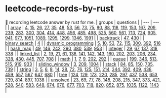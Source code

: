 # leetcode-records-by-rust
🐒 recording leetcode answer by rust for me.
| groups | questions |
| --- | --- |
| [array](_array) | [4](_array/_4_median-of-two-sorted-arrays), [15](_array/_15_3-sum), [26](_array/_26_remove-duplicates-from-sorted-array), [27](_array/_27_remove-element), [35](_array/_35_search-insert-position), [48](_array/_48_rotate-image), [53](_array/_53_maximum-subarray), [56](_array/_56_merge-intervals), [73](_array/_73_set-matrix-zeroes), [75](_array/_75_sort-colors), [80](_array/_80_remove-duplicates-from-sorted-array-ii), [88](_array/_88_merge-sorted-array), [118](_array/_118_pascals-triangle), [119](_array/_119_pascals-triangle-ii), [153](_array/_153_find-minimum-in-rotated-sorted-array), [167](_array/_167_two-sum-ii-input-array-is-sorted), [209](_array/_209_minimum-size-subarray-sum), [239](_array/_239_sliding-window-maximum), [283](_array/_283_move-zeroes), [300](_array/_300_longest-increasing-subsequence), [304](_array/_304_range-sum-query-2-d-immutable), [414](_array/_414_third-maximum-number), [448](_array/_448_find-all-numbers-disappeared-in-an-array), [456](_array/_456_132-pattern), [485](_array/_485_max-consecutive-ones), [498](_array/_498_diagonal-traverse), [525](_array/_525_contiguous-array), [560](_array/_560_subarray-sum-equals-k), [561](_array/_561_array-partition), [713](_array/_713_subarray-product-less-than-k), [724](_array/_724_find-pivot-index), [905](_array/_905_sort-array-by-parity), [941](_array/_941_valid-mountain-array), [977](_array/_977_squares-of-a-sorted-array), [1051](_array/_1051_height-checker), [1089](_array/_1089_duplicate-zeros), [1295](_array/_1295_find-numbers-with-even-number-of-digits), [1299](_array/_1299_replace-elements-with-greatest-element-on-right-side), [1346](_array/_1346_check-if-n-and-its-double-exist), [1991](_array/_1991_find-the-middle-index-in-array) |
| [backtrack](_backtrack) | [47](_backtrack/_47_permutations-ii), [430](_backtrack/_430_flatten-a-multilevel-doubly-linked-list) |
| [binary_search](_binary_search) | [4](_binary_search/_4_median-of-two-sorted-arrays) |
| [dynamic_programming](_dynamic_programming) | [5](_dynamic_programming/_5_longest-palindromic-substring), [10](_dynamic_programming/_10_regular-expression-matching), [53](_dynamic_programming/_53_maximum-subarray), [72](_dynamic_programming/_72_edit-distance), [115](_dynamic_programming/_115_distinct-subsequences), [300](_dynamic_programming/_300_longest-increasing-subsequence), [392](_dynamic_programming/_392_is-subsequence), [516](_dynamic_programming/_516_longest-palindromic-subsequence) |
| [hash_map](_hash_map) | [49](_hash_map/_49_group-anagrams), [146](_hash_map/_146_lru-cache), [242](_hash_map/_242_valid-anagram), [290](_hash_map/_290_word-pattern), [380](_hash_map/_380_insert-delete-get-random-o-1), [539](_hash_map/_539_minimum-time-difference), [953](_hash_map/_953_verifying-an-alien-dictionary) |
| [integer](_integer) | [29](_integer/_29_divide-two-integers), [67](_integer/_67_add-binary), [137](_integer/_137_single-number-ii), [318](_integer/_318_maximum-product-of-word-lengths), [338](_integer/_338_counting-bits) |
| [linked_list](_linked_list) | [2](_linked_list/_2_add-two-numbers), [19](_linked_list/_19_remove-nth-node-from-end-of-list), [21](_linked_list/_21_merge-two-sorted-lists), [61](_linked_list/_61_rotate-list), [138](_linked_list/_138_copy-list-with-random-pointer), [141](_linked_list/_141_linked-list-cycle), [142](_linked_list/_142_linked-list-cycle-ii), [143](_linked_list/_143_reorder-list), [160](_linked_list/_160_intersection-of-two-linked-lists), [202](_linked_list/_202_happy-number), [203](_linked_list/_203_remove-linked-list-elements), [206](_linked_list/_206_reverse-linked-list), [234](_linked_list/_234_palindrome-linked-list), [328](_linked_list/_328_odd-even-linked-list), [430](_linked_list/_430_flatten-a-multilevel-doubly-linked-list), [445](_linked_list/_445_add-two-numbers-ii), [707](_linked_list/_707_design-linked-list), [708](_linked_list/_708_insert_into_a_sorted_circular_linked_list) |
| [math](_math) | [1](_math/_1_two-sum), [7](_math/_7_reverse-integer), [9](_math/_9_palindrome-number), [202](_math/_202_happy-number), [292](_math/_292_nim-game) |
| [queue](_queue) | [199](_queue/_199_binary-tree-right-side-view), [346](_queue/_346_moving_average_from_data_stream), [513](_queue/_513_find-bottom-left-tree-value), [515](_queue/_515_find-largest-value-in-each-tree-row), [919](_queue/_919_complete-binary-tree-inserter), [933](_queue/_933_number-of-recent-calls) |
| [sliding_window](_sliding_window) | [3](_sliding_window/_3_longest-substring-without-repeating-characters), [209](_sliding_window/_209_minimum-size-subarray-sum), [1004](_sliding_window/_1004_max-consecutive-ones-iii) |
| [stack](_stack) | [84](_stack/_84_largest-rectangle-in-histogram), [85](_stack/_85_maximal-rectangle), [150](_stack/_150_evaluate-reverse-polish-notation), [735](_stack/_735_asteroid-collision), [739](_stack/_739_daily-temperatures) |
| [string](_string) | [3](_string/_3_longest-substring-without-repeating-characters), [5](_string/_5_longest-palindromic-substring), [6](_string/_6_zigzag-conversion), [8](_string/_8_string-to-integer-atoi), [14](_string/_14_longest-common-prefix), [28](_string/_28_implement-str-str), [72](_string/_72_edit-distance), [76](_string/_76_minimum-window-substring), [125](_string/_125_valid-palindrome), [151](_string/_151_reverse-words-in-a-string), [214](_string/_214_shortest-palindrome), [344](_string/_344_reverse-string), [392](_string/_392_is-subsequence), [409](_string/_409_longest-palindrome), [438](_string/_438_find-all-anagrams-in-a-string), [459](_string/_459_repeated-substring-pattern), [557](_string/_557_reverse-words-in-a-string-iii), [567](_string/_567_permutation-in-string), [647](_string/_647_palindromic-substrings), [680](_string/_680_valid-palindrome-ii) |
| [tree](_tree) | [124](_tree/_124_binary-tree-maximum-path-sum), [129](_tree/_129_sum-root-to-leaf-numbers), [173](_tree/_173_binary-search-tree-iterator), [220](_tree/_220_contains-duplicate-iii), [285](_tree/_285_inorder_successor_in_bst), [297](_tree/_297_serialize-and-deserialize-binary-tree), [437](_tree/_437_path-sum-iii), [538](_tree/_538_convert-bst-to-greater-tree), [653](_tree/_653_two-sum-iv-input-is-a-bst), [729](_tree/_729_my-calendar-i), [814](_tree/_814_binary-tree-pruning), [897](_tree/_897_increasing-order-search-tree), [1038](_tree/_1038_binary-search-tree-to-greater-sum-tree) |
| [unsolved](_unsolved) | [23](_unsolved/_23_merge-k-sorted-lists), [69](_unsolved/_69_sqrt-x), [77](_unsolved/_77_combinations), [78](_unsolved/_78_subsets), [148](_unsolved/_148_sort-list), [208](_unsolved/_208_implement-trie-prefix-tree), [215](_unsolved/_215_kth-largest-element-in-an-array), [347](_unsolved/_347_top-k-frequent-elements), [373](_unsolved/_373_find-k-pairs-with-smallest-sums), [421](_unsolved/_421_maximum-xor-of-two-numbers-in-an-array), [528](_unsolved/_528_random-pick-with-weight), [540](_unsolved/_540_single-element-in-a-sorted-array), [583](_unsolved/_583_delete-operation-for-two-strings), [648](_unsolved/_648_replace-words), [674](_unsolved/_674_longest-continuous-increasing-subsequence), [676](_unsolved/_676_implement-magic-dictionary), [677](_unsolved/_677_map-sum-pairs), [703](_unsolved/_703_kth-largest-element-in-a-stream), [718](_unsolved/_718_maximum-length-of-repeated-subarray), [820](_unsolved/_820_short-encoding-of-words), [852](_unsolved/_852_peak-index-in-a-mountain-array), [875](_unsolved/_875_koko-eating-bananas), [1035](_unsolved/_1035_uncrossed-lines), [1122](_unsolved/_1122_relative-sort-array), [1143](_unsolved/_1143_longest-common-subsequence) |
